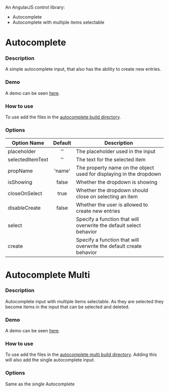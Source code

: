 An AngularJS control library:
  - Autocomplete
  - Autocomplete with multiple items selectable

Autocomplete
======

### Description
A simple autocomplete input, that also has the ability to create new entries.

### Demo
A demo can be seen [here](http://jsfiddle.net/TheoI/BN8Tc/).

### How to use
To use add the files in the [autocomplete build directory](https://github.com/theoinglis/controls/tree/master/build/autocomplete).

### Options
| Option Name | Default | Description  |
| ------------- |:-------------:| --------|
| placeholder      | '' | The placeholder used in the input |
| selectedItemText | '' | The text for the selected item |
| propName         | 'name'  | The property name on the object used for displaying in the dropdown |
| isShowing | false | Whether the dropdown is showing |
| closeOnSelect | true | Whether the dropdown should close on selecting an item |
| disableCreate | false | Whether the user is allowed to create new entries |
| select | | Specify a function that will overwrite the default select behavior |
| create | | Specify a function that will overwrite the default create behavior |

Autocomplete Multi
======

### Description
Autocomplete input with multiple items selectable. As they are selected they become items in the input that can be selected and deleted.

### Demo
A demo can be seen [here](http://jsfiddle.net/TheoI/LndTb/).

### How to use
To use add the files in the [autocomplete multi build directory](https://github.com/theoinglis/controls/tree/master/build/autocompleteMultiAndAutocomplete). Adding this will also add the single autocomplete input.

### Options
Same as the single Autocomplete
